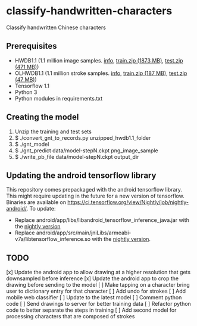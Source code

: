 # classify-handwritten-characters
Classify handwritten Chinese characters

## Prerequisites
* HWDB1.1 (1.1 million image samples. [info][3], [train.zip (1873 MB)][1], [test.zip (471 MB)][2])
* OLHWDB1.1 (1.1 million stroke samples. [info][6], [train.zip (187 MB)][4], [test.zip (47 MB)][5])
* Tensorflow 1.1
* Python 3
* Python modules in requirements.txt

## Creating the model
1. Unzip the training and test sets
2. $ ./convert_gnt_to_records.py unzipped_hwdb1.1_folder
3. $ ./gnt_model
4. $ ./gnt_predict data/model-stepN.ckpt png_image_sample
5. $ ./write_pb_file data/model-stepN.ckpt output_dir

## Updating the android tensorflow library
This repository comes prepackaged with the android tensorflow library. This might require updating in the future
for a new version of tensorflow. Binaries are available on https://ci.tensorflow.org/view/Nightly/job/nightly-android/.
To update:
 * Replace android/app/libs/libandroid_tensorflow_inference_java.jar with the [nightly version][nightly_jar]
 * Replace android/app/src/main/jniLibs/armeabi-v7a/libtensorflow_inference.so with the [nightly version][nightly_so].

## TODO
 [x] Update the android app to allow drawing at a higher resolution that gets downsampled before inference
 [x] Update the android app to crop the drawing before sending to the model
 [ ] Make tapping on a character bring user to dictionary entry for that character
 [ ] Add undo for strokes
 [ ] Add mobile web classifier
 [ ] Update to the latest model
 [ ] Comment python code
 [ ] Send drawings to server for better training data
 [ ] Refactor python code to better separate the steps in training
 [ ] Add second model for processing characters that are composed of strokes

[1]: http://www.nlpr.ia.ac.cn/databases/download/feature_data/HWDB1.1trn_gnt.zip
[2]: http://www.nlpr.ia.ac.cn/databases/download/feature_data/HWDB1.1tst_gnt.zip
[3]: http://www.nlpr.ia.ac.cn/databases/handwriting/Offline_database.html

[4]: http://www.nlpr.ia.ac.cn/databases/download/feature_data/OLHWDB1.1trn_pot.zip
[5]: http://www.nlpr.ia.ac.cn/databases/download/feature_data/OLHWDB1.1tst_pot.zip
[6]: http://www.nlpr.ia.ac.cn/databases/handwriting/Online_database.html

[nightly_so]: https://ci.tensorflow.org/view/Nightly/job/nightly-android/lastSuccessfulBuild/artifact/out/native/libtensorflow_inference.so/armeabi-v7a/libtensorflow_inference.so
[nightly_jar]: https://ci.tensorflow.org/view/Nightly/job/nightly-android/lastSuccessfulBuild/artifact/out/libandroid_tensorflow_inference_java.jar
